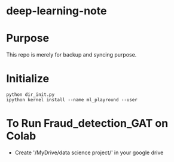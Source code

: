 # deep-learning-note

# Purpose
This repo is merely for backup and syncing purpose.

# Initialize
```
python dir_init.py
ipython kernel install --name ml_playround --user
```

# To Run Fraud_detection_GAT on Colab
- Create '/MyDrive/data science project/' in your google drive

